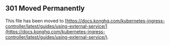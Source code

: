 ## 301 Moved Permanently

This file has been moved to [https://docs.konghq.com/kubernetes-ingress-controller/latest/guides/using-external-service/](https://docs.konghq.com/kubernetes-ingress-controller/latest/guides/using-external-service/).
